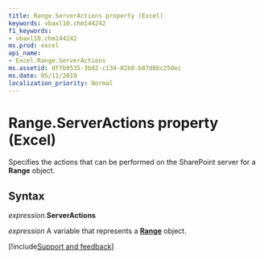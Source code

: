 ```yaml
---
title: Range.ServerActions property (Excel)
keywords: vbaxl10.chm144242
f1_keywords:
- vbaxl10.chm144242
ms.prod: excel
api_name:
- Excel.Range.ServerActions
ms.assetid: dffb9535-3b82-c134-82b0-b87d8bc258ec
ms.date: 05/11/2019
localization_priority: Normal
---
```



# Range.ServerActions property (Excel)

Specifies the actions that can be performed on the SharePoint server for a **Range** object.


## Syntax

_expression_.**ServerActions**

_expression_ A variable that represents a **[Range](excel.range(object).md)** object.




[!include[Support and feedback](~/includes/feedback-boilerplate.md)]